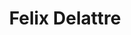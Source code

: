 ---
title: Felix Delattre
organization: Humanitarian OpenStreetMap Team
country: Germany
image: https://www.hotosm.org/uploads/felix.jpg
talk: "Public Transport in OpenStreetMap for Social and Environmental Equality"
---